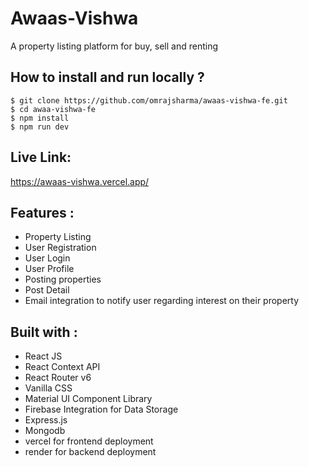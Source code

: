 # Awaas-Vishwa
A property listing platform for buy, sell and renting
## How to install and run locally ?
```
$ git clone https://github.com/omrajsharma/awaas-vishwa-fe.git
$ cd awaa-vishwa-fe
$ npm install
$ npm run dev
```
## Live Link:
https://awaas-vishwa.vercel.app/
## Features :
- Property Listing
- User Registration  
- User Login
- User Profile
- Posting properties
- Post Detail
- Email integration to notify user regarding interest on their property
## Built with :
- React JS
- React Context API
- React Router v6
- Vanilla CSS
- Material UI Component Library
- Firebase Integration for Data Storage
- Express.js
- Mongodb
- vercel for frontend deployment
- render for backend deployment
